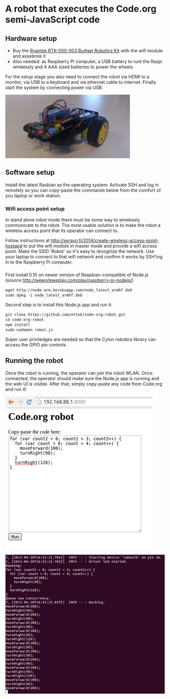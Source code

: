 # A robot that executes the Code.org semi-JavaScript code #

## Hardware setup ##

 * Buy the [Ryantek RTK-000-003 Budget Robotics Kit](http://www.ryanteck.uk/store/ryanteck-budget-robotics-kit-for-raspberry-pi) with the wifi module and assebmle it
 * Also needed: as Raspberry Pi computer, a USB battery to runt the Raspi wirelessly and 4 AAA sized batteries to power the wheels

For the setup stage you also need to connect the robot via HDMI to a monitor, via USB to a keyboard and via ethernet cable to internet. Finally start the system by connecting power via USB.

![Assembled robot](node-js-code-org-robot.jpg "Assembled Ryantek robot")

## Software setup ##

Install the latest Rasbian as the operating system. Activate SSH and log in remotely so you can copy-paste the commands below from the comfort of you laptop or work station.

### Wifi access point setup ###

In stand alone robot mode there must be some way to wirelessly communicate to the robot. The most usable solution is to make the robot a wireless access point that its operator can connect to.

Follow instructions at http://seravo.fi/2014/create-wireless-access-point-hostapd to put the wifi module in master mode and provide a wifi access point. Make the SSID 'Robot' so it's easy to recognize the network. Use your laptop to connect to that wifi network and confirm it works by SSH'ing in to the Raspberry Pi computer.

### ###

First install 0.10 on newer version of Raspbian-compatible of Node.js (source http://weworkweplay.com/play/raspberry-pi-nodejs/)

```
wget http://node-arm.herokuapp.com/node_latest_armhf.deb
sudo dpkg -i node_latest_armhf.deb
```

Second step is to install this Node.js app and run it:

```
git clone https://github.com/ottok/code-org-robot.git
cd code-org-robot
npm install
sudo nodemon robot.js
```

Super user priviledges are needed so that the Cylon robotics library can access the GPIO pin controls.


## Running the robot ##

Once the robot is running, the operator can join the robot WLAN. Once connected, the operator should make sure the Node.js app is running and the web UI is visible. After that, simply copy-paste any code from Code.org and run it!

![Screenshot of web UI](web-ui.png "Web UI")

![SCreenshot of console](console.png "Console")

